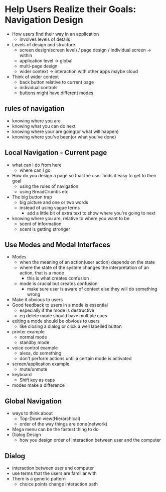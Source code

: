 # Help Users Realize their Goals: Navigation Design

- How users find their way in an application
  - involves levels of details
- Levels of design and structure
  - screen design(screen level) / page design / individual screen -> within
  - application level -> global
  - multi-page design
  - wider context -> interaction with other apps maybe cloud
- Think of wider context
  - back button relative to current page
  - individual controls
  - buttons might have different modes



## rules of navigation

- knowing where you are
- knowing what you can do next
- knowing where your are going(or what will happen)
- knowing where you've been(or what you've done)



## Local Navigation - Current page

- what can i do from here
  - where can I go
- How do you design a page so that the user finds it easy to get to their goal
  - using the rules of navigation
  - using BreadCrumbs etc
- The big button trap
  - big picture and one or two words
  - instead of using vague terms
    - add a little bit of extra text to show where you're going to next
- knowing where you are, relative to where you want to be
  - scent of information
  - scent is getting stronger



## Use Modes and Modal Interfaces

- Modes
  - when the meaning of an action(user action) depends on the state
  - where the state of the system changes the interpretation of an action, that is a mode
    - this is what creates confusion
  - mode is crucial but creates confusion
    - make sure user is aware of context else they will do something wrong
- Make it obvious to users
- Good feedback to users in a mode is essential
  - especially if the mode is destructive
  - eg delete mode should have multiple cues
- exiting a mode should be obvious to users
  - like closing a dialog or click a well labelled button
- printer example
  - normal mode
  - standby mode
- voice control example
  - alexa, do something
  - don't perform actions until a certain mode is activated
- screen/application example
  - mute/unmute
- keyboard
  - Shift key as caps 
- modes make a difference



## Global Navigation

- ways to think about
  - Top-Down view(Hierarchical)
  - order of the way things are done(network)
- Mega menu can be the fastest thing to do
- Dialog Design
  - how you design order of interaction between user and the computer


## Dialog

- interaction between user and computer
- use terms that the users are familiar with
- There is a generic pattern
  - choice points change interaction path
